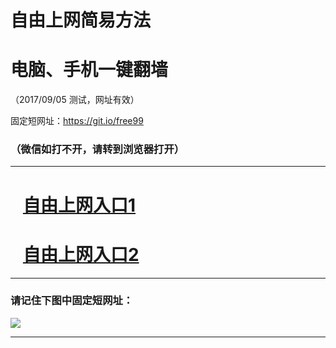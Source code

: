 ﻿# 自由上网简易方法

# 电脑、手机一键翻墙

（2017/09/05 测试，网址有效）

固定短网址：https://git.io/free99

### （微信如打不开，请转到浏览器打开）


***





# &nbsp;&nbsp; <a href="http://ft13318144.fwq-tz1001.xyz/fwqtz01.html?t=090500116357 " target="_blank">自由上网入口1</a>
# &nbsp;&nbsp; <a href="http://ft327815863.fwq-tz1002.xyz/fwqtz02.html?t=090500114659 " target="_blank">自由上网入口2</a>
***

### 请记住下图中固定短网址：

<img src="https://s3-us-west-2.amazonaws.com/fwq-1001/yjfq-20170905okok.png" /> 


***

